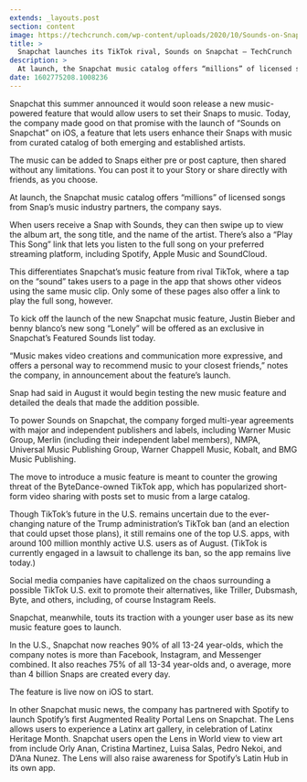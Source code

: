```yaml
--- 
extends: _layouts.post 
section: content 
image: https://techcrunch.com/wp-content/uploads/2020/10/Sounds-on-Snapchat-x-Justin-Bieber-Song-Premiere.png?w=597 
title: > 
  Snapchat launches its TikTok rival, Sounds on Snapchat – TechCrunch 
description: > 
  At launch, the Snapchat music catalog offers “millions” of licensed songs from Snap’s music industry partners, the company says.Snap had said in August it would begin testing the new music feature and detailed the deals that made the addition possible.Snapchat, meanwhile, touts its traction with a younger user base as its new music feature goes to launch.In other Snapchat music news, the company has partnered with Spotify to launch Spotify’s first Augmented Reality Portal Lens on Snapchat.Snapchat users open the Lens in World view to view art from include Orly Anan, Cristina Martinez, Luisa Salas, Pedro Nekoi, and D’Ana Nunez. 
date: 1602775208.1008236 
--- 
```

Snapchat this summer announced it would soon release a new music-powered feature that would allow users to set their Snaps to music. Today, the company made good on that promise with the launch of “Sounds on Snapchat” on iOS, a feature that lets users enhance their Snaps with music from curated catalog of both emerging and established artists.

The music can be added to Snaps either pre or post capture, then shared without any limitations. You can post it to your Story or share directly with friends, as you choose.

At launch, the Snapchat music catalog offers “millions” of licensed songs from Snap’s music industry partners, the company says.

When users receive a Snap with Sounds, they can then swipe up to view the album art, the song title, and the name of the artist. There’s also a “Play This Song” link that lets you listen to the full song on your preferred streaming platform, including Spotify, Apple Music and SoundCloud.

This differentiates Snapchat’s music feature from rival TikTok, where a tap on the “sound” takes users to a page in the app that shows other videos using the same music clip. Only some of these pages also offer a link to play the full song, however.

To kick off the launch of the new Snapchat music feature, Justin Bieber and benny blanco’s new song “Lonely” will be offered as an exclusive in Snapchat’s Featured Sounds list today.

“Music makes video creations and communication more expressive, and offers a personal way to recommend music to your closest friends,” notes the company, in announcement about the feature’s launch.

Snap had said in August it would begin testing the new music feature and detailed the deals that made the addition possible.

To power Sounds on Snapchat, the company forged multi-year agreements with major and independent publishers and labels, including Warner Music Group, Merlin (including their independent label members), NMPA, Universal Music Publishing Group, Warner Chappell Music, Kobalt, and BMG Music Publishing.

The move to introduce a music feature is meant to counter the growing threat of the ByteDance-owned TikTok app, which has popularized short-form video sharing with posts set to music from a large catalog.

Though TikTok’s future in the U.S. remains uncertain due to the ever-changing nature of the Trump administration’s TikTok ban (and an election that could upset those plans), it still remains one of the top U.S. apps, with around 100 million monthly active U.S. users as of August. (TikTok is currently engaged in a lawsuit to challenge its ban, so the app remains live today.)

Social media companies have capitalized on the chaos surrounding a possible TikTok U.S. exit to promote their alternatives, like Triller, Dubsmash, Byte, and others, including, of course Instagram Reels.

Snapchat, meanwhile, touts its traction with a younger user base as its new music feature goes to launch.

In the U.S., Snapchat now reaches 90% of all 13-24 year-olds, which the company notes is more than Facebook, Instagram, and Messenger combined. It also reaches 75% of all 13-34 year-olds and, o average, more than 4 billion Snaps are created every day.

The feature is live now on iOS to start.

In other Snapchat music news, the company has partnered with Spotify to launch Spotify’s first Augmented Reality Portal Lens on Snapchat. The Lens allows users to experience a Latinx art gallery, in celebration of Latinx Heritage Month. Snapchat users open the Lens in World view to view art from include Orly Anan, Cristina Martinez, Luisa Salas, Pedro Nekoi, and D’Ana Nunez. The Lens will also raise awareness for Spotify’s Latin Hub in its own app.